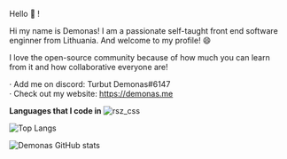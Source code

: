 
Hello 👋 !

Hi my name is Demonas! I am a passionate self-taught front end software enginner from Lithuania. And welcome to my profile! 😄

I love the open-source community because of how much you can learn from it and how collaborative everyone are!

 · Add me on discord: Turbut Demonas#6147<br>
 · Check out my website: https://demonas.me
 
 **Languages that I code in**
![rsz_css](https://user-images.githubusercontent.com/76224059/156850153-31269045-47d4-4902-a581-805d3c4f9811.png)






![Top Langs](https://github-readme-stats.vercel.app/api/top-langs/?username=DemonasLT)


![Demonas GitHub stats](https://github-readme-stats.vercel.app/api?username=DemonasLT&show_icons=true&theme=radical)
